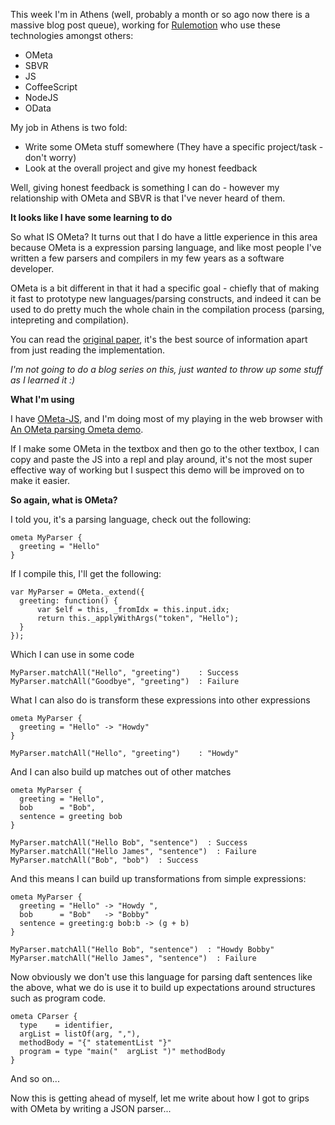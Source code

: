 This week I'm in Athens (well, probably a month or so ago now there is a massive blog post queue), working for [Rulemotion](http://rulemotion.com/) who use these technologies amongst others:

- OMeta
- SBVR
- JS
- CoffeeScript
- NodeJS
- OData

My job in Athens is two fold:

- Write some OMeta stuff somewhere (They have a specific project/task - don't worry)
- Look at the overall project and give my honest feedback

Well, giving honest feedback is something I can do - however my relationship with OMeta and SBVR is that I've never heard of them.

**It looks like I have some learning to do**

So what IS OMeta? It turns out that I do have a little experience in this area because OMeta is a expression parsing language, and like most people I've written a few parsers and compilers in my few years as a software developer.

OMeta is a bit different in that it had a specific goal - chiefly that of making it fast to prototype new languages/parsing constructs, and indeed it can be used to do pretty much the whole chain in the compilation process (parsing, intepreting and compilation).

You can read the [original paper](http://www.vpri.org/pdf/tr2008003_experimenting.pdf), it's the best source of information apart from just reading the implementation.

*I'm not going to do a blog series on this, just wanted to throw up some stuff as I learned it :)*

**What I'm using**

I have [OMeta-JS](https://github.com/Page-/ometa-js), and I'm doing most of my playing in the web browser with [An OMeta parsing Ometa demo](https://github.com/Page-/ometa-js/tree/highlighting/examples/highlighting).

If I make some OMeta in the textbox and then go to the other textbox, I can copy and paste the JS into a repl and play around, it's not the most super effective way of working but I suspect this demo will be improved on to make it easier.

**So again, what is OMeta?**

I told you, it's a parsing language, check out the following:

    ometa MyParser {
      greeting = "Hello"
    }


If I compile this, I'll get the following:

    var MyParser = OMeta._extend({
      greeting: function() {
          var $elf = this, _fromIdx = this.input.idx;
          return this._applyWithArgs("token", "Hello");
      }
    });


Which I can use in some code

    MyParser.matchAll("Hello", "greeting")    : Success
    MyParser.matchAll("Goodbye", "greeting")  : Failure

What I can also do is transform these expressions into other expressions

    ometa MyParser {
      greeting = "Hello" -> "Howdy"
    }

    MyParser.matchAll("Hello", "greeting")    : "Howdy"

And I can also build up matches out of other matches

    ometa MyParser {
      greeting = "Hello",
      bob      = "Bob",
      sentence = greeting bob
    }

    MyParser.matchAll("Hello Bob", "sentence")  : Success
    MyParser.matchAll("Hello James", "sentence")  : Failure
    MyParser.matchAll("Bob", "bob")  : Success

And this means I can build up transformations from simple expressions:

    ometa MyParser {
      greeting = "Hello" -> "Howdy ",
      bob      = "Bob"   -> "Bobby"
      sentence = greeting:g bob:b -> (g + b)
    }

    MyParser.matchAll("Hello Bob", "sentence")  : "Howdy Bobby"
    MyParser.matchAll("Hello James", "sentence")  : Failure

Now obviously we don't use this language for parsing daft sentences like the above, what we do is use it to build up expectations around structures such as program code.

    ometa CParser {
      type    = identifier,
      argList = listOf(arg, ","),
      methodBody = "{" statementList "}"
      program = type "main("  argList ")" methodBody
    }

And so on...

Now this is getting ahead of myself, let me write about how I got to grips with OMeta by writing a JSON parser...

